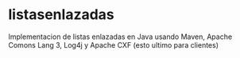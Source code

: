 # listasenlazadas
Implementacion de listas enlazadas en Java usando Maven, Apache Comons Lang 3, Log4j y Apache CXF (esto ultimo para clientes)
